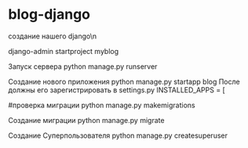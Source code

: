 # blog-django

создание нашего django\n

django-admin startproject myblog

Запуск сервера
python manage.py runserver


Создание нового приложения
python manage.py startapp blog
После должны его зарегистрировать в settings.py INSTALLED_APPS = [


#проверка миграции 
python manage.py makemigrations 


Создание миграции
python manage.py migrate 


Создание Суперпользователя
python manage.py createsuperuser
